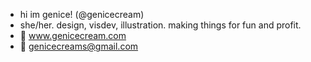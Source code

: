 - hi im genice! (@genicecream)
- she/her. design, visdev, illustration. making things for fun and profit.
- 🌟 www.genicecream.com
- 💌 genicecreams@gmail.com

<!---
genicecream/genicecream is a ✨ special ✨ repository because its `README.md` (this file) appears on your GitHub profile.
You can click the Preview link to take a look at your changes.
--->

